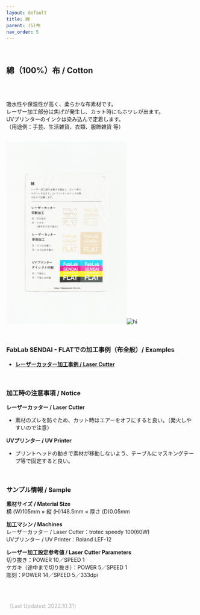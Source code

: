 ```yaml
---
layout: default
title: 綿
parent: (5)布
nav_order: 5
---
```


<br>

## 綿（100%）布 / Cotton
<br><br>

吸水性や保温性が高く、柔らかな布素材です。<br>
レーザー加工部分は焦げが発生し、カット時にもホツレが出ます。<br>
UVプリンターのインクは染み込んで定着します。<br>
（用途例：手芸、生活雑貨、衣類、服飾雑貨 等）
<br>
<br>

<img src="assets/31_Cotton_1.png" width="320" alt="hi" class="inline"/><img src="assets/31_Cotton_2.png" width="320" alt="hi" class="inline"/>

<br>

### **FabLab SENDAI - FLATでの加工事例（布全般）/ Examples**

* [**レーザーカッター加工事例 / Laser Cutter**](https://www.flickr.com/search/?user_id=96175517%40N02&sort=date-taken-desc&safe_search=1&view_all=1&tags=fabriclc)

<br>

### **加工時の注意事項 / Notice**

**レーザーカッター / Laser Cutter**
* 素材のズレを防ぐため、カット時はエアーをオフにすると良い。（発火しやすいので注意）<br>

**UVプリンター / UV Printer**
* プリントヘッドの動きで素材が移動しないよう、テーブルにマスキングテープ等で固定すると良い。<br>

<br>

### **サンプル情報 / Sample**

**素材サイズ / Material Size**<br>
横 (W)105mm × 縦 (H)148.5mm × 厚さ (D)0.05mm<br>

**加工マシン / Machines**<br>
レーザーカッター / Laser Cutter：trotec speedy 100(60W)<br>
UVプリンター / UV Printer：Roland LEF-12<br>

**レーザー加工設定参考値 / Laser Cutter Parameters**<br>
切り抜き：POWER 10／SPEED 1<br>
ケガキ（途中まで切り抜き）：POWER 5／SPEED 1<br>
彫刻：POWER 14／SPEED 5／333dpi<br>

<br><br>

<span style="color: #B2B2B2">
（Last Updated: 2022.10.31）
</span>
